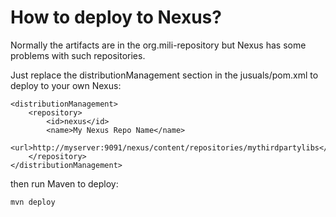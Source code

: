 # How to deploy to Nexus? #

Normally the artifacts are in the org.mili-repository but Nexus has some problems with such repositories.

Just replace the distributionManagement section in the jusuals/pom.xml to deploy to your own Nexus:

```
<distributionManagement>
    <repository>
        <id>nexus</id>
        <name>My Nexus Repo Name</name>
        <url>http://myserver:9091/nexus/content/repositories/mythirdpartylibs</url>
    </repository>
</distributionManagement>
```

then run Maven to deploy:

```
mvn deploy
```